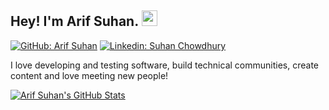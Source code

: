 ## Hey! I'm Arif Suhan. <img src="https://media.giphy.com/media/hvRJCLFzcasrR4ia7z/giphy.gif" width="25px">

[![GitHub: Arif Suhan](https://img.shields.io/github/followers/arifsuhan?label=follow&style=social)](https://github.com/arifsuhan)
[![Linkedin: Suhan Chowdhury](https://img.shields.io/badge/-Khushboo%20Verma-blue?style=flat-square&logo=Linkedin&logoColor=white&link=https://www.linkedin.com/in/arifsuhan/)](https://www.linkedin.com/in/arifsuhan/)
  
I love developing and testing software, build technical communities, create content and love meeting new people!

[![Arif Suhan's GitHub Stats](https://github-readme-stats.vercel.app/api?username=vermakhushboo&hide=issues&count_private=true&show_icons=true&theme=calm)](https://github.com/arifsuhan/github-readme-stats)


<!--
**arifsuhan/arifsuhan** is a ✨ _special_ ✨ repository because its `README.md` (this file) appears on your GitHub profile.

Here are some ideas to get you started:

- 🔭 I’m currently working on ...
- 🌱 I’m currently learning ...
- 👯 I’m looking to collaborate on ...
- 🤔 I’m looking for help with ...
- 💬 Ask me about ...
- 📫 How to reach me: ...
- 😄 Pronouns: ...
- ⚡ Fun fact: ...
Credit: https://github.com/vermakhushboo/vermakhushboo
-->
